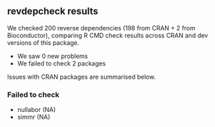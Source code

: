 ## revdepcheck results

We checked 200 reverse dependencies (198 from CRAN + 2 from Bioconductor), comparing R CMD check results across CRAN and dev versions of this package.

 * We saw 0 new problems
 * We failed to check 2 packages

Issues with CRAN packages are summarised below.

### Failed to check

* nullabor (NA)
* simmr    (NA)
